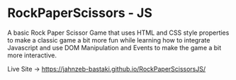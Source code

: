 # RockPaperScissors - JS
A basic Rock Paper Scissor Game that uses HTML and CSS style properties to make a classic game a bit more fun while learning how to integrate Javascript and use DOM Manipulation and Events to make the game a bit more interactive.

Live Site -> https://jahnzeb-bastaki.github.io/RockPaperScissorsJS/
